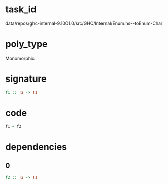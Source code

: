 
# task_id
data/repos/ghc-internal-9.1001.0/src/GHC/Internal/Enum.hs--toEnum-Char

# poly_type
Monomorphic

# signature
```haskell
f1 :: T2 -> T1
```   

# code
```haskell
f1 = f2
```

# dependencies
## 0
```haskell
f2 :: T2 -> T1
```
